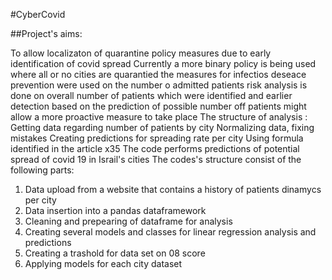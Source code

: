  #CyberCovid
 
 ##Project's aims: 
 
 To allow localizaton of quarantine policy measures due to early identification of covid spread
 Currently a more binary policy is being used where all or no cities are quarantied
 the measures for infectios deseace prevention were used on the number o admitted patients
 risk analysis is done on overall number of patients which were identified
 and earlier detection based on the  prediction of possible number off patients might allow a more proactive measure to take place
 The structure of analysis :
 Getting data regarding number of patients by city
 Normalizing data, fixing mistakes
 Creating predictions for spreading rate per city
 Using formula identified in the article x35
  The code performs predictions of potential spread of covid 19 in Israil's cities
  The codes's structure consist of the following parts:
1. Data upload from a website that contains a history of patients dinamycs  per city
2. Data  insertion into a pandas dataframework
3. Cleaning and prepearing of dataframe for analysis
4. Creating several models and classes for linear regression analysis and predictions
5. Creating a trashold for data set on 08 score
6. Applying models for each city dataset

